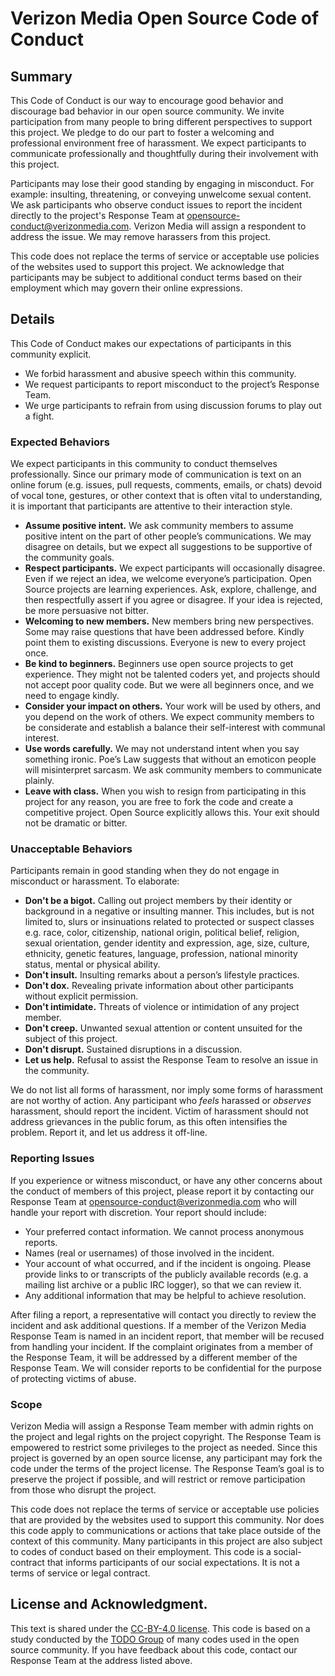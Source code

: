 # Verizon Media Open Source Code of Conduct

## Summary

This Code of Conduct is our way to encourage good behavior and discourage bad behavior in our open source community. We invite participation from many people to bring different perspectives to support this project. We pledge to do our part to foster a welcoming and professional environment free of harassment. We expect participants to communicate professionally and thoughtfully during their involvement with this project.

Participants may lose their good standing by engaging in misconduct. For example: insulting, threatening, or conveying unwelcome sexual content. We ask participants who observe conduct issues to report the incident directly to the project's Response Team at opensource-conduct@verizonmedia.com. Verizon Media will assign a respondent to address the issue. We may remove harassers from this project.

This code does not replace the terms of service or acceptable use policies of the websites used to support this project. We acknowledge that participants may be subject to additional conduct terms based on their employment which may govern their online expressions.

## Details

This Code of Conduct makes our expectations of participants in this community explicit.

- We forbid harassment and abusive speech within this community.
- We request participants to report misconduct to the project’s Response Team.
- We urge participants to refrain from using discussion forums to play out a fight.

### Expected Behaviors

We expect participants in this community to conduct themselves professionally. Since our primary mode of communication is text on an online forum (e.g. issues, pull requests, comments, emails, or chats) devoid of vocal tone, gestures, or other context that is often vital to understanding, it is important that participants are attentive to their interaction style.

- **Assume positive intent.** We ask community members to assume positive intent on the part of other people’s communications. We may disagree on details, but we expect all suggestions to be supportive of the community goals.
- **Respect participants.** We expect participants will occasionally disagree. Even if we reject an idea, we welcome everyone’s participation. Open Source projects are learning experiences. Ask, explore, challenge, and then respectfully assert if you agree or disagree. If your idea is rejected, be more persuasive not bitter.
- **Welcoming to new members.** New members bring new perspectives. Some may raise questions that have been addressed before. Kindly point them to existing discussions. Everyone is new to every project once.
- **Be kind to beginners.** Beginners use open source projects to get experience. They might not be talented coders yet, and projects should not accept poor quality code. But we were all beginners once, and we need to engage kindly.
- **Consider your impact on others.** Your work will be used by others, and you depend on the work of others. We expect community members to be considerate and establish a balance their self-interest with communal interest.
- **Use words carefully.** We may not understand intent when you say something ironic. Poe’s Law suggests that without an emoticon people will misinterpret sarcasm. We ask community members to communicate plainly.
- **Leave with class.** When you wish to resign from participating in this project for any reason, you are free to fork the code and create a competitive project. Open Source explicitly allows this. Your exit should not be dramatic or bitter.

### Unacceptable Behaviors

Participants remain in good standing when they do not engage in misconduct or harassment. To elaborate:

- **Don't be a bigot.** Calling out project members by their identity or background in a negative or insulting manner. This includes, but is not limited to, slurs or insinuations related to protected or suspect classes e.g. race, color, citizenship, national origin, political belief, religion, sexual orientation, gender identity and expression, age, size, culture, ethnicity, genetic features, language, profession, national minority status, mental or physical ability.
- **Don't insult.** Insulting remarks about a person’s lifestyle practices.
- **Don't dox.** Revealing private information about other participants without explicit permission.
- **Don't intimidate.** Threats of violence or intimidation of any project member.
- **Don't creep.** Unwanted sexual attention or content unsuited for the subject of this project.
- **Don't disrupt.** Sustained disruptions in a discussion.
- **Let us help.** Refusal to assist the Response Team to resolve an issue in the community.

We do not list all forms of harassment, nor imply some forms of harassment are not worthy of action. Any participant who _feels_ harassed or _observes_ harassment, should report the incident. Victim of harassment should not address grievances in the public forum, as this often intensifies the problem. Report it, and let us address it off-line.

### Reporting Issues

If you experience or witness misconduct, or have any other concerns about the conduct of members of this project, please report it by contacting our Response Team at opensource-conduct@verizonmedia.com who will handle your report with discretion. Your report should include:

- Your preferred contact information. We cannot process anonymous reports.
- Names (real or usernames) of those involved in the incident.
- Your account of what occurred, and if the incident is ongoing. Please provide links to or transcripts of the publicly available records (e.g. a mailing list archive or a public IRC logger), so that we can review it.
- Any additional information that may be helpful to achieve resolution.

After filing a report, a representative will contact you directly to review the incident and ask additional questions. If a member of the Verizon Media Response Team is named in an incident report, that member will be recused from handling your incident. If the complaint originates from a member of the Response Team, it will be addressed by a different member of the Response Team. We will consider reports to be confidential for the purpose of protecting victims of abuse.

### Scope

Verizon Media will assign a Response Team member with admin rights on the project and legal rights on the project copyright. The Response Team is empowered to restrict some privileges to the project as needed. Since this project is governed by an open source license, any participant may fork the code under the terms of the project license. The Response Team’s goal is to preserve the project if possible, and will restrict or remove participation from those who disrupt the project.

This code does not replace the terms of service or acceptable use policies that are provided by the websites used to support this community. Nor does this code apply to communications or actions that take place outside of the context of this community. Many participants in this project are also subject to codes of conduct based on their employment. This code is a social-contract that informs participants of our social expectations. It is not a terms of service or legal contract.

## License and Acknowledgment.

This text is shared under the [CC-BY-4.0 license](https://creativecommons.org/licenses/by/4.0/). This code is based on a study conducted by the [TODO Group](https://todogroup.org/) of many codes used in the open source community. If you have feedback about this code, contact our Response Team at the address listed above.
